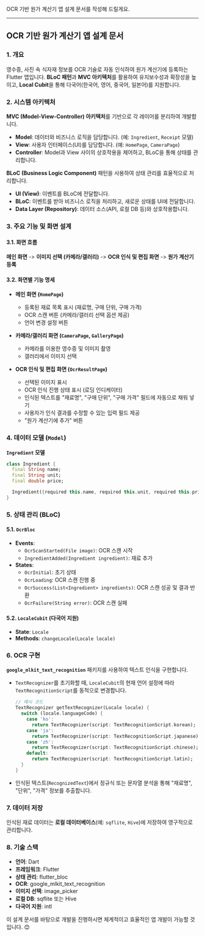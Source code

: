 OCR 기반 원가 계산기 앱 설계 문서를 작성해 드릴게요.

-----

## **OCR 기반 원가 계산기 앱 설계 문서**

### **1. 개요**

영수증, 사진 속 식자재 정보를 OCR 기술로 자동 인식하여 원가 계산기에 등록하는 Flutter 앱입니다. **BLoC 패턴**과 **MVC 아키텍처**를 활용하여 유지보수성과 확장성을 높이고, **Local Cubit**을 통해 다국어(한국어, 영어, 중국어, 일본어)를 지원합니다.

### **2. 시스템 아키텍처**

**MVC (Model-View-Controller) 아키텍처**를 기반으로 각 레이어를 분리하여 개발합니다.

  * **Model**: 데이터와 비즈니스 로직을 담당합니다. (예: `Ingredient`, `Receipt` 모델)
  * **View**: 사용자 인터페이스(UI)를 담당합니다. (예: `HomePage`, `CameraPage`)
  * **Controller**: Model과 View 사이의 상호작용을 제어하고, BLoC을 통해 상태를 관리합니다.

**BLoC (Business Logic Component)** 패턴을 사용하여 상태 관리를 효율적으로 처리합니다.

  * **UI (View)**: 이벤트를 BLoC에 전달합니다.
  * **BLoC**: 이벤트를 받아 비즈니스 로직을 처리하고, 새로운 상태를 UI에 전달합니다.
  * **Data Layer (Repository)**: 데이터 소스(API, 로컬 DB 등)와 상호작용합니다.

### **3. 주요 기능 및 화면 설계**

#### **3.1. 화면 흐름**

**메인 화면** -\> **이미지 선택 (카메라/갤러리)** -\> **OCR 인식 및 편집 화면** -\> **원가 계산기 등록**

#### **3.2. 화면별 기능 명세**

  * **메인 화면 (`HomePage`)**

      * 등록된 재료 목록 표시 (재료명, 구매 단위, 구매 가격)
      * OCR 스캔 버튼 (카메라/갤러리 선택 옵션 제공)
      * 언어 변경 설정 버튼

  * **카메라/갤러리 화면 (`CameraPage`, `GalleryPage`)**

      * 카메라를 이용한 영수증 및 이미지 촬영
      * 갤러리에서 이미지 선택

  * **OCR 인식 및 편집 화면 (`OcrResultPage`)**

      * 선택된 이미지 표시
      * OCR 인식 진행 상태 표시 (로딩 인디케이터)
      * 인식된 텍스트를 "재료명", "구매 단위", "구매 가격" 필드에 자동으로 채워 넣기
      * 사용자가 인식 결과를 수정할 수 있는 입력 필드 제공
      * "원가 계산기에 추가" 버튼

### **4. 데이터 모델 (`Model`)**

**`Ingredient` 모델**

```dart
class Ingredient {
  final String name;
  final String unit;
  final double price;

  Ingredient({required this.name, required this.unit, required this.price});
}
```

### **5. 상태 관리 (BLoC)**

#### **5.1. `OcrBloc`**

  * **Events**:
      * `OcrScanStarted(File image)`: OCR 스캔 시작
      * `IngredientAdded(Ingredient ingredient)`: 재료 추가
  * **States**:
      * `OcrInitial`: 초기 상태
      * `OcrLoading`: OCR 스캔 진행 중
      * `OcrSuccess(List<Ingredient> ingredients)`: OCR 스캔 성공 및 결과 반환
      * `OcrFailure(String error)`: OCR 스캔 실패

#### **5.2. `LocaleCubit` (다국어 지원)**

  * **State**: `Locale`
  * **Methods**: `changeLocale(Locale locale)`

### **6. OCR 구현**

**`google_mlkit_text_recognition`** 패키지를 사용하여 텍스트 인식을 구현합니다.

  * `TextRecognizer`를 초기화할 때, `LocaleCubit`의 현재 언어 설정에 따라 `TextRecognitionScript`를 동적으로 변경합니다.

    ```dart
    // 예시 코드
    TextRecognizer getTextRecognizer(Locale locale) {
      switch (locale.languageCode) {
        case 'ko':
          return TextRecognizer(script: TextRecognitionScript.korean);
        case 'ja':
          return TextRecognizer(script: TextRecognitionScript.japanese);
        case 'zh':
          return TextRecognizer(script: TextRecognitionScript.chinese);
        default:
          return TextRecognizer(script: TextRecognitionScript.latin);
      }
    }
    ```

  * 인식된 텍스트(`RecognizedText`)에서 정규식 또는 문자열 분석을 통해 "재료명", "단위", "가격" 정보를 추출합니다.

### **7. 데이터 저장**

인식된 재료 데이터는 **로컬 데이터베이스**(예: `sqflite`, `Hive`)에 저장하여 영구적으로 관리합니다.

### **8. 기술 스택**

  * **언어**: Dart
  * **프레임워크**: Flutter
  * **상태 관리**: flutter\_bloc
  * **OCR**: google\_mlkit\_text\_recognition
  * **이미지 선택**: image\_picker
  * **로컬 DB**: sqflite 또는 Hive
  * **다국어 지원**: intl

이 설계 문서를 바탕으로 개발을 진행하시면 체계적이고 효율적인 앱 개발이 가능할 것입니다. 😊
